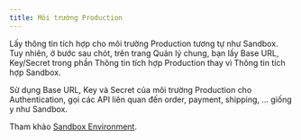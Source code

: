 ```yaml
---
title: Môi trường Production 
---
```


Lấy thông tin tích hợp cho môi trường Production tương tự như Sandbox. Tuy nhiên, ở bước sau chót, trên trang Quản lý chung, bạn lấy Base URL, Key/Secret trong phần Thông tin tích hợp Production thay vì Thông tin tích hợp Sandbox.

Sử dụng Base URL, Key và Secret của môi trường Production cho Authentication, gọi các API liên quan đến order, payment, shipping, ... giống y như Sandbox.

Tham khảo [Sandbox Environment](sandbox).